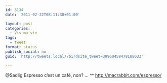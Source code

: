 ```yaml
---
id: 3134
date: '2011-02-22T08:11:30+01:00'

layout: post
categories:
  - Vis ma vie
tags:
  - tweet
format: status
publish_social: no
guid: 'http://tweets.local/?birdsite_tweet=39960459478188033'

---
```


@Sadlig Espresso c’est un café, non? … ^^ http://macrabbit.com/espresso/